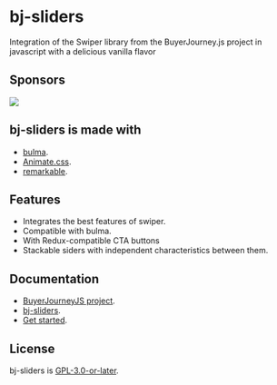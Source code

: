 # bj-sliders
Integration of the Swiper library from the BuyerJourney.js project in javascript with a delicious vanilla flavor
## Sponsors
[<img src="https://www.conference.com.mx/web/image/website/3/logo/Conference?unique=cb769b7">](https://www.conference.com.mx/comercializacion-digital)

## bj-sliders is made with
- [bulma](https://bulma.io/).
- [Animate.css](https://animate.style/).
- [remarkable](https://github.com/jonschlinkert/remarkable).
## Features
- Integrates the best features of swiper.
- Compatible with bulma.
- With Redux-compatible CTA buttons
- Stackable siders with independent characteristics between them.
## Documentation 
- [BuyerJourneyJS project](https://buyerjourney.ninja/).
- [bj-sliders](https://buyerjourney.ninja/sliders).
- [Get started](https://buyerjourney.ninja/get-started).
## License
bj-sliders is [GPL-3.0-or-later](./LICENSE).